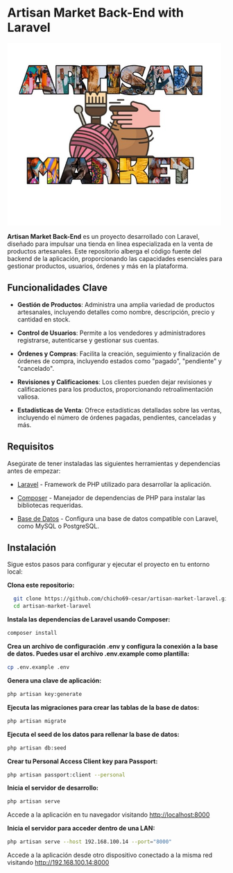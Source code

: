 # Artisan Market Back-End with Laravel

![logo](assets/logo.png)

**Artisan Market Back-End** es un proyecto desarrollado con Laravel, diseñado para impulsar una tienda en línea especializada en la venta de productos artesanales. Este repositorio alberga el código fuente del backend de la aplicación, proporcionando las capacidades esenciales para gestionar productos, usuarios, órdenes y más en la plataforma.

## Funcionalidades Clave

- **Gestión de Productos**: Administra una amplia variedad de productos artesanales, incluyendo detalles como nombre, descripción, precio y cantidad en stock.

- **Control de Usuarios**: Permite a los vendedores y administradores registrarse, autenticarse y gestionar sus cuentas.

- **Órdenes y Compras**: Facilita la creación, seguimiento y finalización de órdenes de compra, incluyendo estados como "pagado", "pendiente" y "cancelado".

- **Revisiones y Calificaciones**: Los clientes pueden dejar revisiones y calificaciones para los productos, proporcionando retroalimentación valiosa.

- **Estadísticas de Venta**: Ofrece estadísticas detalladas sobre las ventas, incluyendo el número de órdenes pagadas, pendientes, canceladas y más.

## Requisitos

Asegúrate de tener instaladas las siguientes herramientas y dependencias antes de empezar:

- [Laravel](https://laravel.com/docs/10.x/installation) - Framework de PHP utilizado para desarrollar la aplicación.

- [Composer](https://getcomposer.org/) - Manejador de dependencias de PHP para instalar las bibliotecas requeridas.

- [Base de Datos](https://laravel.com/docs/10.x/database) - Configura una base de datos compatible con Laravel, como MySQL o PostgreSQL.

## Instalación

Sigue estos pasos para configurar y ejecutar el proyecto en tu entorno local:

**Clona este repositorio:**

```bash
  git clone https://github.com/chicho69-cesar/artisan-market-laravel.git
  cd artisan-market-laravel
```

**Instala las dependencias de Laravel usando Composer:**

```bash
composer install
```

**Crea un archivo de configuración .env y configura la conexión a la base de datos. Puedes usar el archivo .env.example como plantilla:**

```bash
cp .env.example .env
```

**Genera una clave de aplicación:**

```bash
php artisan key:generate
```

**Ejecuta las migraciones para crear las tablas de la base de datos:**

```bash
php artisan migrate
```

**Ejecuta el seed de los datos para rellenar la base de datos:**

```bash
php artisan db:seed
```

**Crear tu Personal Access Client key para Passport:**

```bash
php artisan passport:client --personal
```

**Inicia el servidor de desarrollo:**

```bash
php artisan serve
```

Accede a la aplicación en tu navegador visitando <http://localhost:8000>

**Inicia el servidor para acceder dentro de una LAN:**

```bash
php artisan serve --host 192.168.100.14 --port="8000"
```

Accede a la aplicación desde otro dispositivo conectado a la misma red visitando <http://192.168.100.14:8000>
